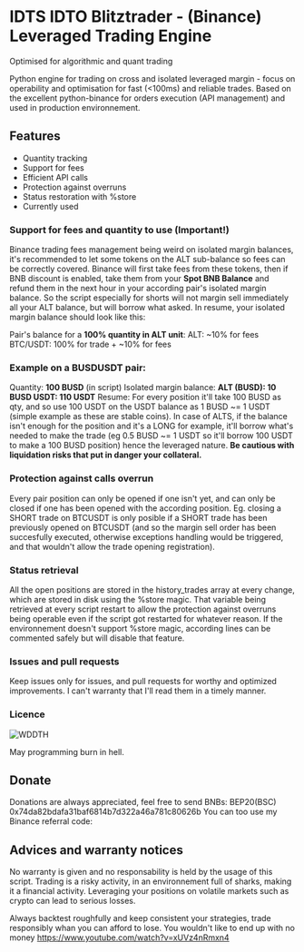 # IDTS IDTO Blitztrader - (Binance) Leveraged Trading Engine
Optimised for algorithmic and quant trading

Python engine for trading on cross and isolated leveraged margin - focus on operability and optimisation for fast (<100ms) and reliable trades.
Based on the excellent python-binance for orders execution (API management) and used in production environnement.

## Features

- Quantity tracking
- Support for fees
- Efficient API calls
- Protection against overruns
- Status restoration with %store
- Currently used

### Support for fees and quantity to use (Important!)

Binance trading fees management being weird on isolated margin balances, it's recommended to let some tokens on the ALT sub-balance so fees can be correctly covered.
Binance will first take fees from these tokens, then if BNB discount is enabled, take them from your **Spot BNB Balance** and refund them in the next hour in your according pair's isolated margin balance.
So the script especially for shorts will not margin sell immediately all your ALT balance, but will borrow what asked.
In resume, your isolated margin balance should look like this:

Pair's balance for a **100% quantity in ALT unit**:
ALT: ~10% for fees
BTC/USDT: 100% for trade + ~10% for fees

### Example on a BUSDUSDT pair:

Quantity: **100 BUSD** (in script)
Isolated margin balance:
**ALT (BUSD): 10 BUSD
USDT: 110 USDT**
Resume: For every position it'll take 100 BUSD as qty, and so use 100 USDT on the USDT balance as 1 BUSD ~= 1 USDT (simple example as these are stable coins).
In case of ALTS, if the balance isn't enough for the position and it's a LONG for example, it'll borrow what's needed to make the trade (eg 0.5 BUSD ~= 1 USDT so it'll borrow 100 USDT to make a 100 BUSD position) hence the leveraged nature. **Be cautious with liquidation risks that put in danger your collateral.**

### Protection against calls overrun

Every pair position can only be opened if one isn't yet, and can only be closed if one has been opened with the according position.
Eg. closing a SHORT trade on BTCUSDT is only posible if a SHORT trade has been previously opened on BTCUSDT (and so the margin sell order has been succesfully executed, otherwise exceptions handling would be triggered, and that wouldn't allow the trade opening registration).

### Status retrieval

All the open positions are stored in the history_trades array at every change, which are stored in disk using the %store magic.
That variable being retrieved at every script restart to allow the protection against overruns being operable even if the script got restarted for whatever reason.
If the environnement doesn't support %store magic, according lines can be commented safely but will disable that feature.

### Issues and pull requests

Keep issues only for issues, and pull requests for worthy and optimized improvements.
I can't warranty that I'll read them in a timely manner.

### Licence

![WDDTH](https://en.meming.world/images/en/thumb/a/a3/We_Don%27t_Do_That_Here.jpg/300px-We_Don%27t_Do_That_Here.jpg)

May programming burn in hell.

## Donate

Donations are always appreciated, feel free to send BNBs:
BEP20(BSC) 0x74da82bdafa31baf6814b7d322a46a781c80626b
You can too use my Binance referral code: 

## Advices and warranty notices

No warranty is given and no responsability is held by the usage of this script.
Trading is a risky activity, in an environnement full of sharks, making it a financial activity.
Leveraging your positions on volatile markets such as crypto can lead to serious losses.

Always backtest roughfully and keep consistent your strategies, trade responsibly whan you can afford to lose.
You wouldn't like to end up with no money https://www.youtube.com/watch?v=xUVz4nRmxn4
